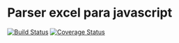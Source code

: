 # Parser excel para javascript

[![Build Status](https://travis-ci.org/henrikesilverio/parser-excel-para-javascript.svg?branch=master)](https://travis-ci.org/henrikesilverio/parser-excel-para-javascript) [![Coverage Status](https://coveralls.io/repos/github/henrikesilverio/Compilador-excel-para-javascript/badge.svg?branch=master)](https://coveralls.io/github/henrikesilverio/Compilador-excel-para-javascript?branch=master)
